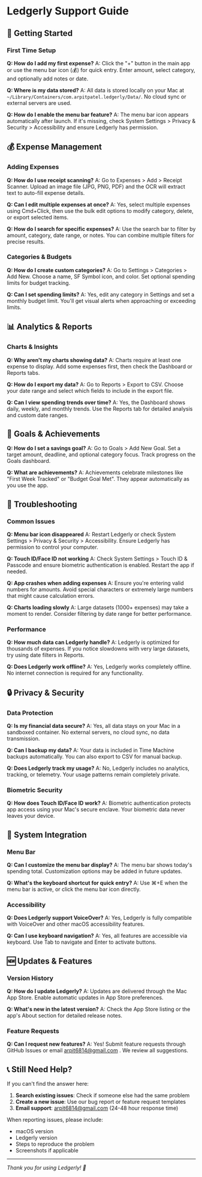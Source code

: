 # Ledgerly Support Guide

## 🚀 Getting Started

### First Time Setup
**Q: How do I add my first expense?**
A: Click the "+" button in the main app or use the menu bar icon (💰) for quick entry. Enter amount, select category, and optionally add notes or date.

**Q: Where is my data stored?**
A: All data is stored locally on your Mac at `~/Library/Containers/com.arpitpatel.ledgerly/Data/`. No cloud sync or external servers are used.

**Q: How do I enable the menu bar feature?**
A: The menu bar icon appears automatically after launch. If it's missing, check System Settings > Privacy & Security > Accessibility and ensure Ledgerly has permission.

## 💰 Expense Management

### Adding Expenses
**Q: How do I use receipt scanning?**
A: Go to Expenses > Add > Receipt Scanner. Upload an image file (JPG, PNG, PDF) and the OCR will extract text to auto-fill expense details.

**Q: Can I edit multiple expenses at once?**
A: Yes, select multiple expenses using Cmd+Click, then use the bulk edit options to modify category, delete, or export selected items.

**Q: How do I search for specific expenses?**
A: Use the search bar to filter by amount, category, date range, or notes. You can combine multiple filters for precise results.

### Categories & Budgets
**Q: How do I create custom categories?**
A: Go to Settings > Categories > Add New. Choose a name, SF Symbol icon, and color. Set optional spending limits for budget tracking.

**Q: Can I set spending limits?**
A: Yes, edit any category in Settings and set a monthly budget limit. You'll get visual alerts when approaching or exceeding limits.

## 📊 Analytics & Reports

### Charts & Insights
**Q: Why aren't my charts showing data?**
A: Charts require at least one expense to display. Add some expenses first, then check the Dashboard or Reports tabs.

**Q: How do I export my data?**
A: Go to Reports > Export to CSV. Choose your date range and select which fields to include in the export file.

**Q: Can I view spending trends over time?**
A: Yes, the Dashboard shows daily, weekly, and monthly trends. Use the Reports tab for detailed analysis and custom date ranges.

## 🎯 Goals & Achievements

**Q: How do I set a savings goal?**
A: Go to Goals > Add New Goal. Set a target amount, deadline, and optional category focus. Track progress on the Goals dashboard.

**Q: What are achievements?**
A: Achievements celebrate milestones like "First Week Tracked" or "Budget Goal Met". They appear automatically as you use the app.

## 🔧 Troubleshooting

### Common Issues
**Q: Menu bar icon disappeared**
A: Restart Ledgerly or check System Settings > Privacy & Security > Accessibility. Ensure Ledgerly has permission to control your computer.

**Q: Touch ID/Face ID not working**
A: Check System Settings > Touch ID & Passcode and ensure biometric authentication is enabled. Restart the app if needed.

**Q: App crashes when adding expenses**
A: Ensure you're entering valid numbers for amounts. Avoid special characters or extremely large numbers that might cause calculation errors.

**Q: Charts loading slowly**
A: Large datasets (1000+ expenses) may take a moment to render. Consider filtering by date range for better performance.

### Performance
**Q: How much data can Ledgerly handle?**
A: Ledgerly is optimized for thousands of expenses. If you notice slowdowns with very large datasets, try using date filters in Reports.

**Q: Does Ledgerly work offline?**
A: Yes, Ledgerly works completely offline. No internet connection is required for any functionality.

## 🔒 Privacy & Security

### Data Protection
**Q: Is my financial data secure?**
A: Yes, all data stays on your Mac in a sandboxed container. No external servers, no cloud sync, no data transmission.

**Q: Can I backup my data?**
A: Your data is included in Time Machine backups automatically. You can also export to CSV for manual backup.

**Q: Does Ledgerly track my usage?**
A: No, Ledgerly includes no analytics, tracking, or telemetry. Your usage patterns remain completely private.

### Biometric Security
**Q: How does Touch ID/Face ID work?**
A: Biometric authentication protects app access using your Mac's secure enclave. Your biometric data never leaves your device.

## 📱 System Integration

### Menu Bar
**Q: Can I customize the menu bar display?**
A: The menu bar shows today's spending total. Customization options may be added in future updates.

**Q: What's the keyboard shortcut for quick entry?**
A: Use ⌘+E when the menu bar is active, or click the menu bar icon directly.

### Accessibility
**Q: Does Ledgerly support VoiceOver?**
A: Yes, Ledgerly is fully compatible with VoiceOver and other macOS accessibility features.

**Q: Can I use keyboard navigation?**
A: Yes, all features are accessible via keyboard. Use Tab to navigate and Enter to activate buttons.

## 🆕 Updates & Features

### Version History
**Q: How do I update Ledgerly?**
A: Updates are delivered through the Mac App Store. Enable automatic updates in App Store preferences.

**Q: What's new in the latest version?**
A: Check the App Store listing or the app's About section for detailed release notes.

### Feature Requests
**Q: Can I request new features?**
A: Yes! Submit feature requests through GitHub Issues or email arpit6814@gmail.com . We review all suggestions.

## 📞 Still Need Help?

If you can't find the answer here:

1. **Search existing issues**: Check if someone else had the same problem
2. **Create a new issue**: Use our bug report or feature request templates
3. **Email support**: arpit6814@gmail.com (24-48 hour response time)

When reporting issues, please include:
- macOS version
- Ledgerly version
- Steps to reproduce the problem
- Screenshots if applicable

---

*Thank you for using Ledgerly! 🌈*
